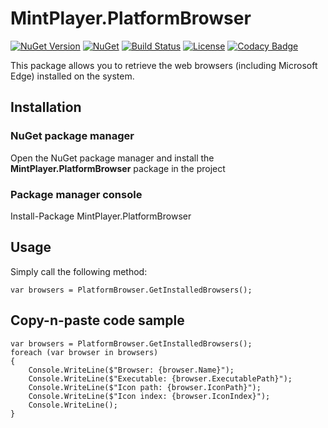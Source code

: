 # MintPlayer.PlatformBrowser
[![NuGet Version](https://img.shields.io/nuget/v/MintPlayer.PlatformBrowser.svg?style=flat)](https://www.nuget.org/packages/MintPlayer.PlatformBrowser)
[![NuGet](https://img.shields.io/nuget/dt/MintPlayer.PlatformBrowser.svg?style=flat)](https://www.nuget.org/packages/MintPlayer.PlatformBrowser)
[![Build Status](https://travis-ci.org/MintPlayer/MintPlayer.PlatformBrowser.svg?branch=master)](https://travis-ci.org/MintPlayer/MintPlayer.PlatformBrowser)
[![License](https://img.shields.io/badge/License-Apache%202.0-green.svg)](https://opensource.org/licenses/Apache-2.0)
[![Codacy Badge](https://app.codacy.com/project/badge/Grade/c0cc807ae50645ca909b68c95f2275d0)](https://www.codacy.com/gh/MintPlayer/MintPlayer.PlatformBrowser?utm_source=github.com&amp;utm_medium=referral&amp;utm_content=MintPlayer/MintPlayer.PlatformBrowser&amp;utm_campaign=Badge_Grade)

This package allows you to retrieve the web browsers (including Microsoft Edge) installed on the system.
## Installation
### NuGet package manager
Open the NuGet package manager and install the **MintPlayer.PlatformBrowser** package in the project
### Package manager console
Install-Package MintPlayer.PlatformBrowser
## Usage
Simply call the following method:

    var browsers = PlatformBrowser.GetInstalledBrowsers();

## Copy-n-paste code sample

    var browsers = PlatformBrowser.GetInstalledBrowsers();
    foreach (var browser in browsers)
    {
        Console.WriteLine($"Browser: {browser.Name}");
        Console.WriteLine($"Executable: {browser.ExecutablePath}");
        Console.WriteLine($"Icon path: {browser.IconPath}");
        Console.WriteLine($"Icon index: {browser.IconIndex}");
        Console.WriteLine();
    }
